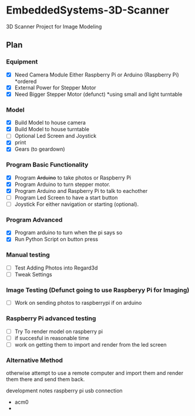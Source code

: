 # EmbeddedSystems-3D-Scanner
3D Scanner Project for Image Modeling

## Plan

### Equipment
- [x] Need Camera Module Either Raspberry Pi or Arduino (Raspberry Pi) *ordered
- [x] External Power for Stepper Motor
- [x] Need Bigger Stepper Motor (defunct) *using small and light turntable

### Model
- [x] Build Model to house camera
- [X] Build Model to house turntable
- [ ] Optional Led Screen and Joystick 
- [X] print
- [X] Gears (to geardown)

### Program Basic Functionality
- [X] Program ~~Arduino~~ to take photos or Raspberry Pi
- [X] Program Arduino to turn stepper motor.
- [x] Program Arduino and Raspberry Pi to talk to eachother
- [ ] Program Led Screen to have a start button
- [ ] Joystick For either navigation or starting (optional).

### Program Advanced
- [X] Program arduino to turn when the pi says so
- [X] Run Python Script on button press

### Manual testing
- [ ] Test Adding Photos into Regard3d
- [ ] Tweak Settings

### Image Testing (Defunct going to use Raspberyy Pi for Imaging)
- [ ] Work on sending photos to raspberrypi if on arduino

### Raspberry Pi advanced testing
- [ ] Try To render model on raspberry pi 
- [ ] if succesful in reasonable time
- [ ] work on getting them to import and render from the led screen

### Alternative Method
otherwise attempt to use a remote computer and import them and render them there
and send them back.



development notes
raspberry pi usb connection
- acm0
-
